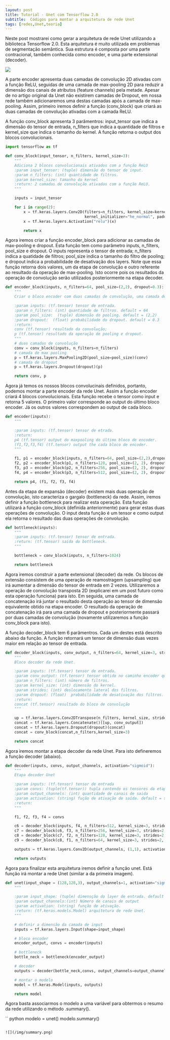 ```yaml
---
layout: post
title: Tutorial - Unet com Tensorflow 2.0 
subtitle:  Códigos para montar a arquitetura de rede Unet
tags: [redes,Unet,teoria]
---
```


Neste post mostrarei como gerar a arquitetura de rede Unet utilizando a biblioteca Tensorflow 2.0. Esta arquitetura é muito utilizada 
em problemas de segmentação semântica. Sua estrutura é composta por uma parte contracional, também conhecida como encoder, e uma parte 
extensional (decoder).


![](/img/unet.jpeg)


A parte encoder apresenta duas camadas de convolução 2D ativadas com a função ReLU, seguidas de uma camada de max-pooling 2D para reduzir a dimensão
dos canais de atributos (feature channels) pela metade. Apesar de no artigo original da Unet não existirem camadas de Dropout, em nossa rede também
adicionaremos uma destas camadas após a camada de max-pooling. Assim, primeiro iremos definir a função (conv_block) que criará as duas camadas de convolução ativadas
com a camada ReLU.

A função conv_block apresenta 3 parâmentros: input_tensor que indica a dimensão do tensor de entrada, n_filters que indica a quantidade de filtros e kernel_size
que indica o tamanho do kernel. A função retorna o output dos blocos convolucionais.

``` python
import tensorflow as tf

def conv_block(input_tensor, n_filters, kernel_size=3):
    """
    Adiciona 2 blocos convolucionais ativados com a função ReLU
    :param input_tensor: (tuple) dimensão do tensor de input.
    :param n_filters: (int) quantidade de filtros.
    :param kernel_size: tamanho do kernel
    :return: 2 camadas de convolução ativadas com a função ReLU.
    """

    inputs = input_tensor

    for i in range(2):
        x = tf.keras.layers.Conv2D(filters=n_filters, kernel_size=kernel_size,
                                   kernel_initializer="he_normal", padding="same")(inputs)
        x = tf.keras.layers.Activation("relu")(x)

        return x

```

Agora iremos criar a função encoder_block para adicionar as camadas de max-pooling e dropout. Esta função tem como parâmetro inputs, n_filters, pool_size e
dropout. O inputs representa o tensor de entrada; n_filters indica a quatidade de filtros; pool_size indica o tamanho do filtro de pooling; e dropout indica
a probabilidade de desativação dos layers. Note que essa função retorna dois valores, um da etapa de convolução e outro referente ao resultado da operação
de max-pooling. Isto ocorre pois os resultados da operação de convolução serão utilizados posteriormente na etapa decoder.


``` python
def encoder_block(inputs, n_filters=64, pool_size=(2,2), dropout=0.3):
    """
    Criar o bloco encoder com duas camadas de convolução, uma camada de maxpooling e uma de dropout.

    :param inputs: (tf.tensor) tensor de entrada.
    :param n_filters: (int) quantidade de filtros. default = 64
    :param pool_size:  (tuple) dimensão do pooling. default = (2,2)
    :param dropout:  (float) probabilidade do dropout. default = 0.3
    :return:
    conv (tf.tensor) resultado da convolução;
    p (tf.tensor) resultado da operação de pooling e dropout.
    """
    # duas camadas de convolução
    conv = conv_block(inputs, n_filters=n_filters)
    # camada de max pooling
    p = tf.keras.layers.MaxPooling2D(pool_size=pool_size)(conv)
    # camada de dropout
    p = tf.keras.layers.Dropout(dropout)(p)

    return conv, p

```

Agora já temos os nossos blocos convolucinais definidos, portanto, podemos montar a parte encoder da rede Unet. Assim a função encoder criará 4 blocos convolucionais.
Esta função recebe o tensor como input e retorna 5 valores. O primeiro valor corresponde ao output do último bloco encoder. Já os outros valores correspondem
ao output de cada bloco.


``` python
def encoder(inputs):
    """

    :param inputs: (tf.tensor) tensor de etrada.
    :return:
    p4 (tf.tensor) output do maxpooling do último bloco de encoder.
    (f1,f2,f3,f4) (tf.tensor) output the cada bloco de encoder.
    """

    f1, p1 = encoder_block(inputs, n_filters=64, pool_size=(2,2),dropout=0.3)
    f2, p2 = encoder_block(p1, n_filters=128, pool_size=(2, 2), dropout=0.3)
    f3, p3 = encoder_block(p2, n_filters=256, pool_size=(2, 2), dropout=0.3)
    f4, p4 = encoder_block(p3, n_filters=512, pool_size=(2, 2), dropout=0.3)

    return p4, (f1, f2, f3, f4)

```

Antes da etapa de expansão (decoder) existem mais duas operação de convolução, isto caracteriza o gargalo (bottleneck) da rede. Assim, iremos definir a função
bottleneck para realizar esta operação. Esta função utilizará a função conv_block (definida anteriormente) para gerar estas duas operações de convolução. O input 
desta função é um tensor e como output ela retorna o resultado das duas operações de convolução.


``` python
def bottleneck(inputs):
    """
    :param inputs: (tf.tensor) tensor de entrada.
    :return: (tf.tensor) saída do bottleneck.
    """

    bottleneck = conv_block(inputs, n_filters=1024)

    return bottleneck

```

Agora iremos construir a parte extensional (decoder) da rede. Os blocos de extensão consistem de uma operação de reamostragem (upsampling) que irá aumentar
a dimensão do tensor de entrada em 2 vezes. Utilizaremos a operação de convolução transposta 2D (explicarei em um post futuro como esta operação funciona) para isto.
Em seguida, uma camada de concatenação irá juntar o resultado desta operação ao tensor de dimensão equivalente obtido na etapa encoder. O resultado da operação
de concatenação irá para uma camada de dropout e posteriormente passará por duas camadas de convolução (novamente utilizaremos a função conv_block para isto).

A função decoder_block tem 6 parâmentros. Cada um destes está descrito abaixo da função. A função retornará um tensor de dimensão duas vezes maior em relação
ao tensor de entrada.


``` python
def decoder_block(inputs, conv_output, n_filters=64, kernel_size=3, strides=3, dropout=0.3):
    """
    Bloco decoder da rede Unet.

    :param inputs: (tf.tensor) tensor de entrada.
    :param conv_output: (tf.tensor) tensor obtido no caminho encoder que será concatenado.
    :param n_filters: (int) número de filtros.
    :param kernel_size: (int) dimensão do kernel.
    :param strides: (int) deslocamento lateral dos filtros.
    :param dropout: (float)  probabilidade de desativação dos filtros.
    :return:
    concat (tf.tensor) resultado do bloco de convolução
    """

    up = tf.keras.layers.Conv2DTranspose(n_filters, kernel_size, strides=strides, padding="same")(inputs)
    concat = tf.keras.layers.Concatenate()([up, conv_output])
    concat = tf.keras.layers.Dropout(dropout)(concat)
    concat = conv_block(concat,n_filters,kernel_size=3)

    return concat

```
Agora iremos montar a etapa decoder da rede Unet. Para isto defineremos a função decoder (abaixo).  


``` python
def decoder(inputs, convs, output_channels, activation="sigmoid"):
    """
    Etapa decoder Unet

    :param inputs: (tf.tensor) tensor de entrada
    :param convs: (tuple(tf.tensor)) tupla contendo os tensores da etapa encoder
    :param output_channels: (int) quantidade de canais de saida
    :param activation: (string) fução de ativação de saída. default = sigmoid
    :return:
    """

    f1, f2, f3, f4 = convs

    c6 = decoder_block(inputs, f4, n_filters=512, kernel_size=3, strides=2, dropout=0.3)
    c7 = decoder_block(c6, f3, n_filters=256, kernel_size=3, strides=2, dropout=0.3)
    c8 = decoder_block(c7, f2, n_filters=128, kernel_size=3, strides=2, dropout=0.3)
    c9 = decoder_block(c8, f1, n_filters=64, kernel_size=3, strides=2, dropout=0.3)

    outputs = tf.keras.layers.Conv2D(output_channels, (1,1), activation=activation) (c9)

    return outputs
```
Agora para finalizar esta arquitetura iremos definir a função unet. Está função irá montar a rede Unet (similar a da primeira imagem).

``` python
def unet(input_shape = (128,128,3), output_channels=1, activation="sigmoid"):
    """

    :param input_shape: (tuple) dimensção do layer de entrada. default = (128,128,3).
    :param output_channels:(int) Número de canais de output
    :param activation: (string) função de ativação.
    :return: (tf.keras.models.Model) arquitetura de rede Unet.
    """

    # definir a dimensão da camada de input
    inputs = tf.keras.layers.Input(shape=input_shape)

    # bloco encoder
    encoder_output, convs = encoder(inputs)

    # bottleneck
    bottle_neck = bottleneck(encoder_output)

    # decoder
    outputs = decoder(bottle_neck,convs, output_channels=output_channels,activation=activation)

    # montar o modelo
    model = tf.keras.Model(inputs, outputs)

    return model
```

Agora basta associarmos o modelo a uma variável para obtermos o resumo da rede utilizando o método .summary().

`` python
modelo = unet()
modelo.summary()
```

![](/img/summary.png)
